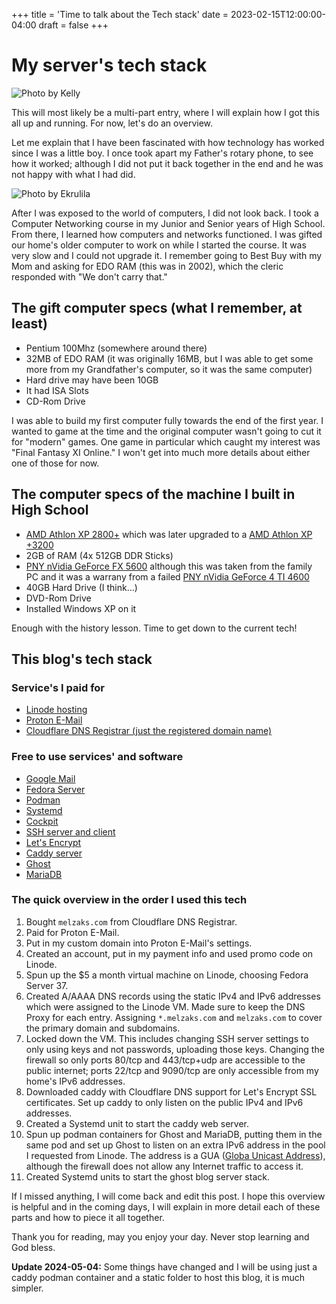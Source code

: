 +++
title = 'Time to talk about the Tech stack'
date = 2023-02-15T12:00:00-04:00
draft = false
+++

# My server's tech stack

![Photo by Kelly](/images/blogs/pexels-kelly-1179532-4269517.jpg "Photo by Kelly: https://www.pexels.com/photo/anonymous-pilots-in-aircraft-cockpit-flying-over-sea-4269517/")

This will most likely be a multi-part entry, where I will explain how I got this all up and running. For now, let's do an overview.

Let me explain that I have been fascinated with how technology has worked since I was a little boy. I once took apart my Father's rotary phone, to see how it worked; although I did not put it back together in the end and he was not happy with what I had did.

![Photo by Ekrulila](/images/blogs/pexels-ekrulila-8232117.jpg "Photo by Ekrulila: https://www.pexels.com/photo/close-up-shot-of-a-person-using-a-classic-rotary-phone-8232117/")

After I was exposed to the world of computers, I did not look back. I took a Computer Networking course in my Junior and Senior years of High School. From there, I learned how computers and networks functioned. I was gifted our home's older computer to work on while I started the course. It was very slow and I could not upgrade it. I remember going to Best Buy with my Mom and asking for EDO RAM (this was in 2002), which the cleric responded with "We don't carry that."

## The gift computer specs (what I remember, at least)

* Pentium 100Mhz (somewhere around there)
* 32MB of EDO RAM (it was originally 16MB, but I was able to get some more from my Grandfather's computer, so it was the same computer)
* Hard drive may have been 10GB
* It had ISA Slots
* CD-Rom Drive

I was able to build my first computer fully towards the end of the first year. I wanted to game at the time and the original computer wasn't going to cut it for "modern" games. One game in particular which caught my interest was "Final Fantasy XI Online." I won't get into much more details about either one of those for now.

## The computer specs of the machine I built in High School

* [AMD Athlon XP 2800+](https://www.techpowerup.com/cpu-specs/athlon-xp-2800.c89) which was later upgraded to a [AMD Athlon XP +3200](https://hothardware.com/reviews/amd-athlon-xp-3200)
* 2GB of RAM (4x 512GB DDR Sticks)
* [PNY nVidia GeForce FX 5600](https://www.techpowerup.com/gpu-specs/geforce-fx-5600.c64) although this was taken from the family PC and it was a warrany from a failed [PNY nVidia GeForce 4 TI 4600](https://www.techpowerup.com/gpu-specs/geforce4-ti-4600.c178)
* 40GB Hard Drive (I think...)
* DVD-Rom Drive
* Installed Windows XP on it

Enough with the history lesson. Time to get down to the current tech!

## This blog's tech stack

### Service's I paid for

* [Linode hosting](https://linode.com/jupiter)
* [Proton E-Mail](https://proton.me/mail)
* [Cloudflare DNS Registrar (just the registered domain name)](https://developers.cloudflare.com/registrar/get-started/register-domain)

### Free to use services' and software

* [Google Mail](https://www.google.com/gmail/about)
* [Fedora Server](https://getfedora.org/en/server/download)
* [Podman](https://podman.io)
* [Systemd](https://systemd.io)
* [Cockpit](https://cockpit-project.org/running)
* [SSH server and client](https://en.wikipedia.org/wiki/Secure_Shell)
* [Let's Encrypt](https://letsencrypt.org)
* [Caddy server](https://caddyserver.com)
* [Ghost](https://ghost.org)
* [MariaDB](https://mariadb.org)

### The quick overview in the order I used this tech

1. Bought `melzaks.com` from Cloudflare DNS Registrar.
1. Paid for Proton E-Mail.
1. Put in my custom domain into Proton E-Mail's settings.
1. Created an account, put in my payment info and used promo code on Linode.
1. Spun up the $5 a month virtual machine on Linode, choosing Fedora Server 37.
1. Created A/AAAA DNS records using the static IPv4 and IPv6 addresses which were assigned to the Linode VM. Made sure to keep the DNS Proxy for each entry. Assigning `*.melzaks.com` and `melzaks.com` to cover the primary domain and subdomains.
1. Locked down the VM. This includes changing SSH server settings to only using keys and not passwords, uploading those keys. Changing the firewall so only ports 80/tcp and 443/tcp+udp are accessible to the public internet; ports 22/tcp and 9090/tcp are only accessible from my home's IPv6 addresses.
1. Downloaded caddy with Cloudflare DNS support for Let's Encrypt SSL certificates. Set up caddy to only listen on the public IPv4 and IPv6 addresses.
1. Created a Systemd unit to start the caddy web server.
1. Spun up podman containers for Ghost and MariaDB, putting them in the same pod and set up Ghost to listen on an extra IPv6 address in the pool I requested from Linode. The address is a GUA ([Globa Unicast Address](https://en.wikipedia.org/wiki/IPv6_address)), although the firewall does not allow any Internet traffic to access it.
1. Created Systemd units to start the ghost blog server stack.

If I missed anything, I will come back and edit this post. I hope this overview is helpful and in the coming days, I will explain in more detail each of these parts and how to piece it all together.

Thank you for reading, may you enjoy your day. Never stop learning and God bless.

**Update 2024-05-04:** Some things have changed and I will be using just a caddy podman container and a static folder to host this blog, it is much simpler.
